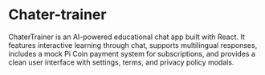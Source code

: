 # Chater-trainer
ChaterTrainer is an AI-powered educational chat app built with React. It features interactive learning through chat, supports multilingual responses, includes a mock Pi Coin payment system for subscriptions, and provides a clean user interface with settings, terms, and privacy policy modals.
